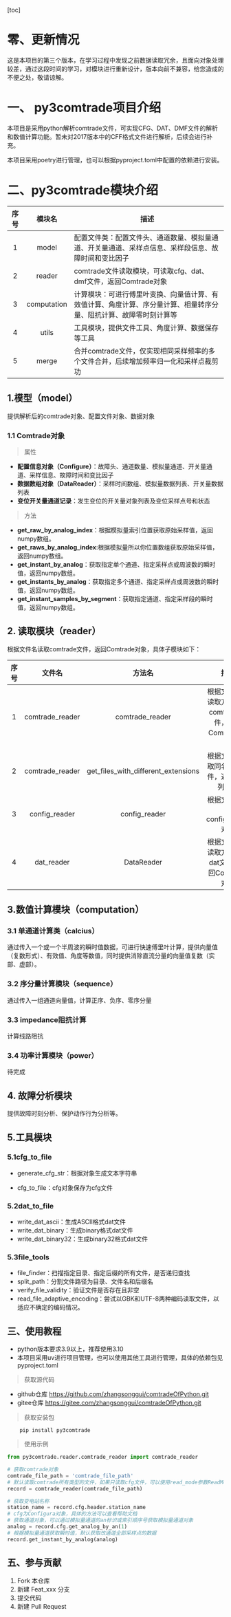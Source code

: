 [toc]

# 零、更新情况

这是本项目的第三个版本，在学习过程中发现之前数据读取冗余，且面向对象处理较差，通过这段时间的学习，对模块进行重新设计，版本向前不兼容，给您造成的不便之处，敬请谅解。

# 一、 py3comtrade项目介绍

本项目是采用python解析comtrade文件，可实现CFG、DAT、DMF文件的解析和数值计算功能。暂未对2017版本中的CFF格式文件进行解析，后续会进行补充。

本项目采用poetry进行管理，也可以根据pyproject.toml中配置的依赖进行安装。

# 二、py3comtrade模块介绍

| 序号 |     模块名     | 描述                                                        |
|:--:|:-----------:|-----------------------------------------------------------|
| 1  |    model    | 配置文件类：配置文件头、通道数量、模拟量通道、开关量通道、采样点信息、采样段信息、故障时间和变比因子        | 
| 2  |   reader    | comtrade文件读取模块，可读取cfg、dat、dmf文件，返回Comtrade对象              |
| 3  | computation | 计算模块：可进行傅里叶变换、向量值计算、有效值计算、角度计算、序分量计算、相量转序分量、阻抗计算、故障零时刻计算等 | 
| 4  |    utils    | 工具模块，提供文件工具、角度计算、数据保存等工具                                  |                 
| 5  |    merge    | 合并comtrade文件，仅实现相同采样频率的多个文件合并，后续增加频率归一化和采样点裁剪功            |  

## 1.模型（model）

提供解析后的comtrade对象、配置文件对象、数据对象

### 1.1 Comtrade对象

> 属性

- **配置信息对象（Configure）**：故障头、通道数量、模拟量通道、开关量通道、采样信息、故障时间和变比因子
- **数据数组对象（DataReader）**：采样时间数组、模拟量数据列表、开关量数据列表
- **变位开关量通道记录**：发生变位的开关量对象列表及变位采样点号和状态

> 方法

- **get_raw_by_analog_index**：根据模拟量索引位置获取原始采样值，返回numpy数组。
- **get_raws_by_analog_index**:根据模拟量所以你位置数组获取原始采样值，返回numpy数组。
- **get_instant_by_analog**：获取指定单个通道、指定采样点或周波数的瞬时值，返回numpy数组。
- **get_instants_by_analog**：获取指定多个通道、指定采样点或周波数的瞬时值，返回numpy数组。
- **get_instant_samples_by_segment**：获取指定通道、指定采样段的瞬时值，返回numpy数组。

## 2. 读取模块（reader）

根据文件名读取comtrade文件，返回Comtrade对象，具体子模块如下：

| 序号 |       文件名       |                 方法名                 |                 描述                  |
|:--:|:---------------:|:-----------------------------------:|:-----------------------------------:|
| 1  | comtrade_reader |           comtrade_reader           | 根据文件名和读取方式读取comtrade文件，返回Comtrade对象 |
| 2  | comtrade_reader | get_files_with_different_extensions |        根据文件名获取同名所有文件，返回文件列表。        |
| 3  |  config_reader  |            config_reader            |       根据文件名获取configuration对象        |
| 4  |   dat_reader    |             DataReader              |   根据文件名和读取方式读取dat文件，返回Comtrade对象    |

## 3.数值计算模块（computation）

### 3.1 单通道计算类（calcius）

通过传入一个或一个半周波的瞬时值数据，可进行快速傅里叶计算，提供向量值（复数形式）、有效值、角度等数值，同时提供消除直流分量的向量值复数（实部、虚部）。

### 3.2 序分量计算模块（sequence）

通过传入一组通道向量值，计算正序、负序、零序分量

### 3.3 impedance阻抗计算

计算线路阻抗

### 3.4 功率计算模块（power）

待完成



## 4. 故障分析模块

提供故障时刻分析、保护动作行为分析等。

## 5.工具模块

### 5.1cfg_to_file

- generate_cfg_str：根据对象生成文本字符串

- cfg_to_file：cfg对象保存为cfg文件

### 5.2dat_to_file

- write_dat_ascii：生成ASCII格式dat文件
- write_dat_binary：生成binary格式dat文件
- write_dat_binary32：生成binary32格式dat文件

### 5.3file_tools

- file_finder：扫描指定目录、指定后缀的所有文件，是否递归查找
- split_path：分割文件路径为目录、文件名和后缀名
- verify_file_validity：验证文件是否存在且非空
- read_file_adaptive_encoding：尝试以GBK和UTF-8两种编码读取文件，以适应不确定的编码情况。

## 三、使用教程
- python版本要求3.9以上，推荐使用3.10
- 本项目采用uv进行项目管理，也可以使用其他工具进行管理，具体的依赖包见pyproject.toml

> 获取源代码
 - github仓库  https://github.com/zhangsonggui/comtradeOfPython.git
 - gitee仓库  https://gitee.com/zhangsonggui/comtradeOfPython.git
> 获取安装包

```shell
    pip install py3comtrade
```


> 使用示例

```python
from py3comtrade.reader.comtrade_reader import comtrade_reader

# 获取comtrade对象
comtrade_file_path = 'comtrade_file_path'
# 默认读取comtrade所有类型的文件，如果只读取cfg文件，可以使用read_mode参数ReadMode.CFG
record = comtrade_reader(comtrade_file_path)

# 获取变电站名称
station_name = record.cfg.header.station_name
# cfg为Configura对象，具体的方法可以查看帮助文档
# 获取通道对象，可以通过模拟量通道的an标识或索引顺序号获取模拟量通道对象
analog = record.cfg.get_analog_by_an(1)
# 根据模拟量通道获取瞬时值，默认获取改通道全部采样点的数据
record.get_instant_by_analog(analog)
```

## 五、参与贡献

1. Fork 本仓库
2. 新建 Feat_xxx 分支
3. 提交代码
4. 新建 Pull Request
